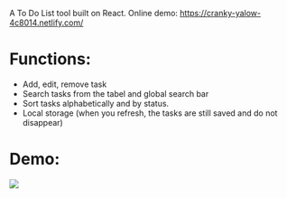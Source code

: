 A To Do List tool built on React.
Online demo: https://cranky-yalow-4c8014.netlify.com/

# Functions:
- Add, edit, remove task
- Search tasks from the tabel and global search bar
- Sort tasks alphabetically and by status.
- Local storage (when you refresh, the tasks are still saved and do not disappear)

# Demo: 
![](https://media.giphy.com/media/QWcvzzLCaCCfibYpQI/giphy.gif)

